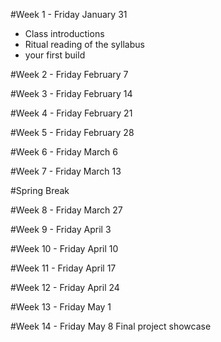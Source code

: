 #Week 1 - Friday January 31
* Class introductions
* Ritual reading of the syllabus
* your first build

#Week 2 - Friday February 7

#Week 3 - Friday February 14

#Week 4 - Friday February 21

#Week 5 - Friday February 28

#Week 6 - Friday March 6

#Week 7 - Friday March 13

#Spring Break

#Week 8 - Friday March 27

#Week 9 - Friday April 3

#Week 10 - Friday April 10

#Week 11 - Friday April 17

#Week 12 - Friday April 24

#Week 13 - Friday May 1

#Week 14 - Friday May 8
Final project showcase
